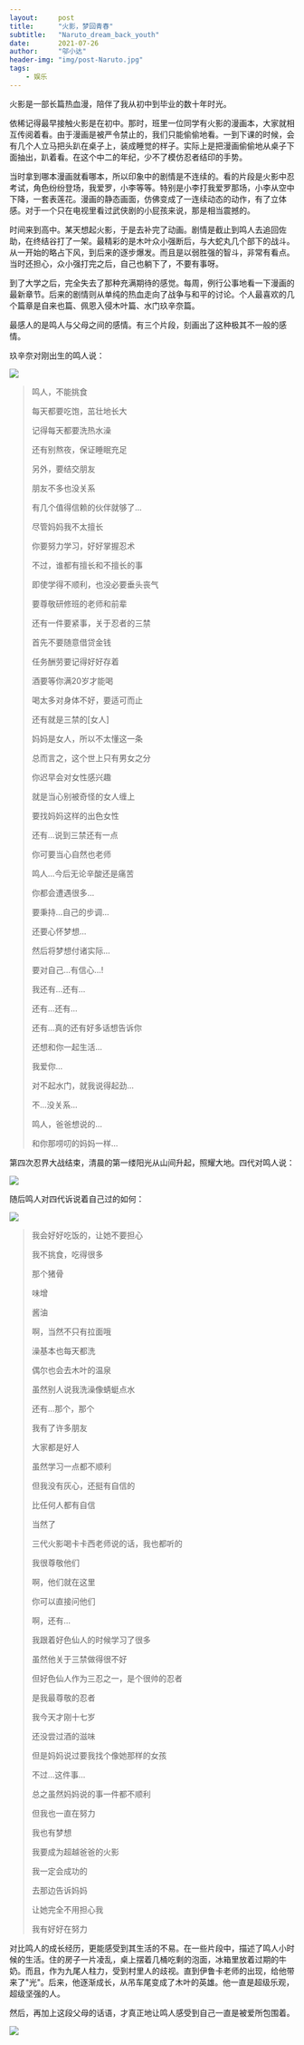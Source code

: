 ```yaml
---
layout:     post
title:      "火影，梦回青春"
subtitle:   "Naruto_dream_back_youth"
date:       2021-07-26
author:     "邬小达"
header-img: "img/post-Naruto.jpg"
tags:
    - 娱乐
---
```


火影是一部长篇热血漫，陪伴了我从初中到毕业的数十年时光。

依稀记得最早接触火影是在初中。那时，班里一位同学有火影的漫画本，大家就相互传阅着看。由于漫画是被严令禁止的，我们只能偷偷地看。一到下课的时候，会有几个人立马把头趴在桌子上，装成睡觉的样子。实际上是把漫画偷偷地从桌子下面抽出，趴着看。在这个中二的年纪，少不了模仿忍者结印的手势。

当时拿到哪本漫画就看哪本，所以印象中的剧情是不连续的。看的片段是火影中忍考试，角色纷纷登场，我爱罗，小李等等。特别是小李打我爱罗那场，小李从空中下降，一套表莲花。漫画的静态画面，仿佛变成了一连续动态的动作，有了立体感。对于一个只在电视里看过武侠剧的小屁孩来说，那是相当震撼的。

时间来到高中。某天想起火影，于是去补完了动画。剧情是截止到鸣人去追回佐助，在终结谷打了一架。最精彩的是木叶众小强断后，与大蛇丸几个部下的战斗。从一开始的略占下风，到后来的逐步爆发。而且是以弱胜强的智斗，非常有看点。当时还担心，众小强打完之后，自己也躺下了，不要有事呀。

到了大学之后，完全失去了那种充满期待的感觉。每周，例行公事地看一下漫画的最新章节。后来的剧情则从单纯的热血走向了战争与和平的讨论。个人最喜欢的几个篇章是自来也篇、佩恩入侵木叶篇、水门玖辛奈篇。

最感人的是鸣人与父母之间的感情。有三个片段，刻画出了这种极其不一般的感情。

玖辛奈对刚出生的鸣人说：

![](https://i.loli.net/2021/07/23/6IgcNBW8VLCEs4Q.jpg)

> 鸣人，不能挑食
>
> 每天都要吃饱，茁壮地长大
>
> 记得每天都要洗热水澡
>
> 还有别熬夜，保证睡眠充足
>
> 另外，要结交朋友
>
> 朋友不多也没关系
>
> 有几个值得信赖的伙伴就够了...
>
> 尽管妈妈我不太擅长
>
> 你要努力学习，好好掌握忍术
>
> 不过，谁都有擅长和不擅长的事
>
> 即使学得不顺利，也没必要垂头丧气
>
> 要尊敬研修班的老师和前辈
>
> 还有一件要紧事，关于忍者的三禁
>
> 首先不要随意借贷金钱
>
> 任务酬劳要记得好好存着
>
> 酒要等你满20岁才能喝
>
> 喝太多对身体不好，要适可而止
>
> 还有就是三禁的[女人]
>
> 妈妈是女人，所以不太懂这一条
>
> 总而言之，这个世上只有男女之分
>
> 你迟早会对女性感兴趣
>
> 就是当心别被奇怪的女人缠上
>
> 要找妈妈这样的出色女性
>
> 还有...说到三禁还有一点
>
> 你可要当心自然也老师
>
> 鸣人...今后无论辛酸还是痛苦
>
> 你都会遭遇很多...
>
> 要秉持...自己的步调...
>
> 还要心怀梦想...
>
> 然后将梦想付诸实际...
>
> 要对自己...有信心...!
>
> 我还有...还有...
>
> 还有...还有...
>
> 还有...真的还有好多话想告诉你
>
> 还想和你一起生活...
>
> 我爱你...
>
> 对不起水门，就我说得起劲...
>
> 不...没关系...
>
> 鸣人，爸爸想说的...
>
> 和你那唠叨的妈妈一样...

第四次忍界大战结束，清晨的第一缕阳光从山间升起，照耀大地。四代对鸣人说：

![](https://i.loli.net/2021/07/23/pmEe4XBKQHxZviL.png)

随后鸣人对四代诉说着自己过的如何：

![](https://i.loli.net/2021/07/23/eGtj6ArnExCwRF9.jpg)

> 我会好好吃饭的，让她不要担心
>
> 我不挑食，吃得很多
>
> 那个猪骨
>
> 味增
>
> 酱油
>
> 啊，当然不只有拉面哦
>
> 澡基本也每天都洗
>
> 偶尔也会去木叶的温泉
>
> 虽然别人说我洗澡像蜻蜓点水
>
> 还有...那个，那个
>
> 我有了许多朋友
>
> 大家都是好人
>
> 虽然学习一点都不顺利
>
> 但我没有灰心，还挺有自信的
>
> 比任何人都有自信
>
> 当然了
>
> 三代火影喝卡卡西老师说的话，我也都听的
>
> 我很尊敬他们
>
> 啊，他们就在这里
>
> 你可以直接问他们
>
> 啊，还有...
>
> 我跟着好色仙人的时候学习了很多
>
> 虽然他关于三禁做得很不好
>
> 但好色仙人作为三忍之一，是个很帅的忍者
>
> 是我最尊敬的忍者
>
> 我今天才刚十七岁
>
> 还没尝过酒的滋味
>
> 但是妈妈说过要我找个像她那样的女孩
>
> 不过...这件事...
>
> 总之虽然妈妈说的事一件都不顺利
>
> 但我也一直在努力
>
> 我也有梦想
>
> 我要成为超越爸爸的火影
>
> 我一定会成功的
>
> 去那边告诉妈妈
>
> 让她完全不用担心我
>
> 我有好好在努力

对比鸣人的成长经历，更能感受到其生活的不易。在一些片段中，描述了鸣人小时候的生活。住的房子一片凌乱，桌上摆着几桶吃剩的泡面，冰箱里放着过期的牛奶。而且，作为九尾人柱力，受到村里人的歧视。直到伊鲁卡老师的出现，给他带来了"光"。后来，他逐渐成长，从吊车尾变成了木叶的英雄。他一直是超级乐观，超级坚强的人。

然后，再加上这段父母的话语，才真正地让鸣人感受到自己一直是被爱所包围着。

![](https://i.loli.net/2021/07/23/7xJgaOsnIcSTpbV.jpg)





